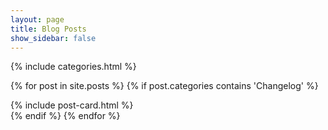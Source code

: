 ```yaml
---
layout: page
title: Blog Posts
show_sidebar: false
---
```


{% include categories.html %}

{% for post in site.posts %}
{% if post.categories contains 'Changelog' %}
<div class="column is-12">
    {% include post-card.html %}
</div>
{% endif %}
{% endfor %}

